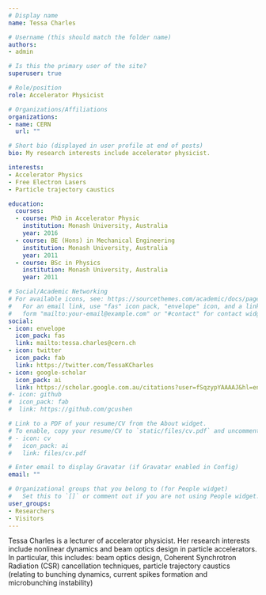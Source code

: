 ```yaml
---
# Display name
name: Tessa Charles

# Username (this should match the folder name)
authors:
- admin

# Is this the primary user of the site?
superuser: true

# Role/position
role: Accelerator Physicist

# Organizations/Affiliations
organizations:
- name: CERN
  url: ""

# Short bio (displayed in user profile at end of posts)
bio: My research interests include accelerator physicist.

interests:
- Accelerator Physics
- Free Electron Lasers
- Particle trajectory caustics

education:
  courses:
  - course: PhD in Accelerator Physic
    institution: Monash University, Australia
    year: 2016
  - course: BE (Hons) in Mechanical Engineering
    institution: Monash University, Australia
    year: 2011
  - course: BSc in Physics
    institution: Monash University, Australia
    year: 2011

# Social/Academic Networking
# For available icons, see: https://sourcethemes.com/academic/docs/page-builder/#icons
#   For an email link, use "fas" icon pack, "envelope" icon, and a link in the
#   form "mailto:your-email@example.com" or "#contact" for contact widget.
social:
- icon: envelope
  icon_pack: fas
  link: mailto:tessa.charles@cern.ch
- icon: twitter
  icon_pack: fab
  link: https://twitter.com/TessaKCharles
- icon: google-scholar
  icon_pack: ai
  link: https://scholar.google.com.au/citations?user=fSqzypYAAAAJ&hl=en
#- icon: github
#  icon_pack: fab
#  link: https://github.com/gcushen

# Link to a PDF of your resume/CV from the About widget.
# To enable, copy your resume/CV to `static/files/cv.pdf` and uncomment the lines below.
# - icon: cv
#   icon_pack: ai
#   link: files/cv.pdf

# Enter email to display Gravatar (if Gravatar enabled in Config)
email: ""

# Organizational groups that you belong to (for People widget)
#   Set this to `[]` or comment out if you are not using People widget.
user_groups:
- Researchers
- Visitors
---
```


Tessa Charles is a lecturer of accelerator physicist. 
Her research interests include nonlinear dynamics and beam optics design in particle accelerators.
In particular, this includes: beam optics design, Coherent Synchrotron Radiation (CSR) 
cancellation techniques,
particle trajectory caustics (relating to bunching dynamics, current spikes formation and 
microbunching instability)
